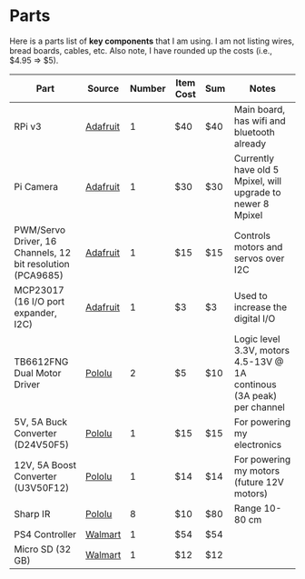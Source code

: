 # Parts

Here is a parts list of **key components** that I am using. I am not listing wires, bread boards, cables, etc. Also note, I have rounded up the costs (i.e., $4.95 => $5).

| Part | Source | Number | Item Cost | Sum | Notes |
| ---  | ---    | ---    | ---       | --- | ---   |
| RPi v3    | [Adafruit](https://www.adafruit.com) | 1 | $40 | $40 | Main board, has wifi and bluetooth already |
| Pi Camera | [Adafruit](https://www.adafruit.com) | 1 | $30 | $30 | Currently have old 5 Mpixel, will upgrade to newer 8 Mpixel |
| PWM/Servo Driver, 16 Channels, 12 bit resolution (PCA9685) | [Adafruit](https://www.adafruit.com) | 1 | $15 | $15 | Controls motors and servos over I2C |
| MCP23017 (16 I/O port expander, I2C) | [Adafruit](https://www.adafruit.com) | 1 | $3 | $3 | Used to increase the digital I/O |
| TB6612FNG Dual Motor Driver | [Pololu](https://www.pololu.com/product/713) | 2 | $5 | $10 | Logic level 3.3V, motors 4.5-13V @ 1A continous (3A peak) per channel |
| 5V, 5A Buck Converter (D24V50F5)  | [Pololu](https://www.pololu.com) | 1 | $15 | $15 | For powering my electronics |
| 12V, 5A Boost Converter (U3V50F12) | [Pololu](https://www.pololu.com) | 1 | $14 | $14 | For powering my motors (future 12V motors) |
| Sharp IR | [Pololu](https://www.pololu.com) | 8 | $10 | $80 | Range 10-80 cm |
| PS4 Controller   | [Walmart](http://www.walmart.com) | 1 | $54 | $54 | |
| Micro SD (32 GB) | [Walmart](http://www.walmart.com) | 1 | $12 | $12 | |

